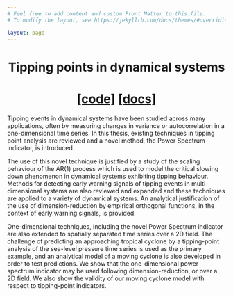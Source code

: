 ```yaml
---
# Feel free to add content and custom Front Matter to this file.
# To modify the layout, see https://jekyllrb.com/docs/themes/#overriding-theme-defaults

layout: page
---
```


<div style="text-align: center;">

<h1>Tipping points in dynamical systems</h1>
<h1><a href="https://github.com/DrPrettyman/PhD_Project">[code]</a> 
<a href="_site/docs/html/index.html">[docs]</a>
</h1>
</div>

Tipping events in dynamical systems have been studied across many applications,
often by measuring changes in variance or autocorrelation in a one-dimensional 
time series. In this thesis, existing techniques in tipping point analysis are
reviewed and a novel method, the Power Spectrum indicator, is introduced. 

The use of this novel technique is justified by a study of the scaling 
behaviour of the AR(1) process which is used to model the critical slowing 
down phenomenon in dynamical systems exhibiting tipping behaviour. 
Methods for detecting early warning signals of tipping events in 
multi-dimensional systems are also reviewed and expanded and these 
techniques are applied to a variety of dynamical systems. An analytical 
justification of the use of dimension-reduction by 
empirical orthogonal functions, in the context of early warning signals, 
is provided. 

One-dimensional techniques, including the novel Power Spectrum 
indicator are also extended to spatially separated time series over a 2D field. 
The challenge of predicting an approaching tropical cyclone by a tipping-point 
analysis of the sea-level pressure time series is used as the primary example,
and an analytical model of a moving cyclone is also developed in order to test
predictions. We show that the one-dimensional power spectrum indicator may be 
used following dimension-reduction, or over a 2D field. We also show the 
validity of our moving cyclone model with respect to tipping-point indicators.
